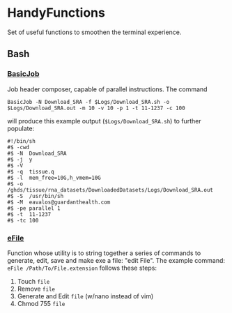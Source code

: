 # HandyFunctions
Set of useful functions to smoothen the terminal experience.

## Bash
### [BasicJob](https://github.com/gh-eavalos/HandyFunctions/blob/main/Bash/BasicJob)
Job header composer, capable of parallel instructions. The command 

`BasicJob -N Download_SRA -f $Logs/Download_SRA.sh -o $Logs/Download_SRA.out -m 10 -v 10 -p 1 -t 11-1237 -c 100`

will produce this example output (`$Logs/Download_SRA.sh`) to further populate:
```
#!/bin/sh
#$ -cwd
#$ -N  Download_SRA
#$ -j  y
#$ -V  
#$ -q  tissue.q
#$ -l  mem_free=10G,h_vmem=10G
#$ -o  /ghds/tissue/rna_datasets/DownloadedDatasets/Logs/Download_SRA.out
#$ -S  /usr/bin/sh
#$ -M  eavalos@guardanthealth.com
#$ -pe parallel 1
#$ -t  11-1237
#$ -tc 100
```
### [eFile](https://github.com/gh-eavalos/HandyFunctions/blob/main/Bash/eFile)
Function whose utility is to string together a series of commands to generate, edit, save and make exe a file: "edit File".
The example command: `eFile /Path/To/File.extension` follows these steps:

1. Touch `file`
2. Remove `file`
3. Generate and Edit `file` (w/nano instead of vim)
4. Chmod 755 `file`

